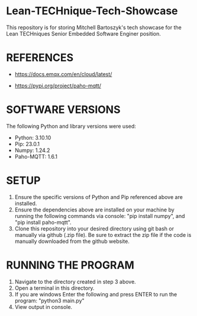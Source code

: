 # Lean-TECHnique-Tech-Showcase
This repository is for storing Mitchell Bartoszyk's tech showcase for the Lean TECHniques Senior Embedded Software Enginer position.

# REFERENCES

- https://docs.emqx.com/en/cloud/latest/

- https://pypi.org/project/paho-mqtt/

# SOFTWARE VERSIONS
The following Python and library versions were used:
- Python: 3.10.10
- Pip: 23.0.1
- Numpy: 1.24.2
- Paho-MQTT: 1.6.1

# SETUP
1. Ensure the specific versions of Python and Pip referenced above are installed.
2. Ensure the dependencies above are installed on your machine by running the following commands via console: "pip install numpy", and "pip install paho-mqtt".
3. Clone this repository into your desired directory using git bash or manually via github (.zip file). Be sure to extract the zip file if the code is manually downloaded from the github website.

# RUNNING THE PROGRAM
1. Navigate to the directory created in step 3 above.
2. Open a terminal in this directory. 
3. If you are windows Enter the following and press ENTER to run the program: "python3 main.py"
4. View output in console. 